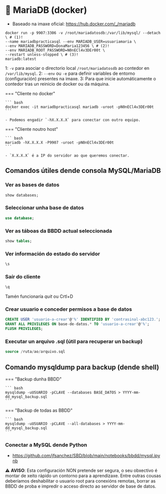 # 🧾 MariaDB (docker)

 - Baseado na imaxe oficial: <https://hub.docker.com/_/mariadb>

~~~~ { .yaml .annotate }
docker run -p 9907:3306 -v /root/mariadatosdb:/var/lib/mysql/ --detach \ # (1)!
--name mariadbpracticasql --env MARIADB_USER=usuariamaria \
--env MARIADB_PASSWORD=DonaMaria123456 \ # (2)!
--env MARIADB_ROOT_PASSWORD=N0nECl4v3DEr00t \
--restart unless-stopped \ # (3)!
mariadb:latest
~~~~

1:  `-v` para asociar o directorio local `/root/mariadatosdb` ao contedor en `/var/lib/mysql`.
2:  `--env` ou `-e` para definir variables de entorno (configuración) presentes na imaxe.
3:  Para que inicie automáticamente o contedor tras un reinicio de docker ou da máquina.

=== "Cliente no docker"

    ``` bash
    docker exec -it mariadbpracticasql mariadb -uroot -pN0nECl4v3DEr00t
    ```

    - Podemos engadir `-hX.X.X.X` para conectar con outro equipo.

=== "Cliente noutro host"

    ``` bash
    mariadb -hX.X.X.X -P9907 -uroot -pN0nECl4v3DEr00t
    ```

    - `X.X.X.X` é a IP do servidor ao que queremos conectar.

## Comandos útiles dende consola MySQL/MariaDB

### Ver as bases de datos

``` sql
show databases;
```

### Seleccionar unha base de datos

``` sql
use database;
```

### Ver as táboas da BBDD actual seleccionada

``` sql
show tables;
```

### Ver información do estado do servidor

``` sql
\s
```

### Saír do cliente

``` sql
\q
```

Tamén funcionaría *quit* ou Crtl+D

### Crear usuario e conceder permisos a base de datos

``` sql
CREATE USER 'usuario-a-crear'@'%' IDENTIFIED BY 'contrasinal-abc123.';
GRANT ALL PRIVILEGES ON base-de-datos.* TO 'usuario-a-crear'@'%';
FLUSH PRIVILEGES;
```

### Executar un arquivo .sql (útil para recuperar un backup)

``` sql
source /ruta/ao/arquivo.sql
```

## Comando mysqldump para backup (dende shell)

=== "Backup dunha BBDD"

    ``` bash
    mysqldump -uUSUARIO -pCLAVE --databases BASE_DATOS > YYYY-mm-dd_mysql_backup.sql
    ```
=== "Backup de todas as BBDD"

    ``` bash
    mysqldump -uUSUARIO -pCLAVE --all-databases > YYYY-mm-dd_mysql_backup.sql
    ```

### Conectar a MySQL dende Python

- <https://github.com/jfsanchez/SBD/blob/main/notebooks/bbdd/mysql.ipynb>


⚠️ **AVISO**: Esta configuración NON pretende ser segura, o seu obxectivo é montar de xeito rápido un contorno para a aprendizaxe. Entre outras cousas deberíamos deshabilitar o usuario root para conexións remotas, borrar as BBDD de proba e impredir o acceso directo ao servidor de base de datos.
